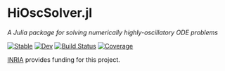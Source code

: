 # HiOscSolver.jl

*A Julia package for solving numerically highly-oscillatory ODE problems*

[![Stable](https://img.shields.io/badge/docs-stable-blue.svg)](https://ymocquar.github.io/HiOscSolver.jl/stable)
[![Dev](https://img.shields.io/badge/docs-dev-blue.svg)](https://ymocquar.github.io/HiOscSolver.jl/dev)
[![Build Status](https://github.com/ymocquar/HiOscSolver.jl/workflows/CI/badge.svg)](https://github.com/ymocquar/HiOscSolver.jl/actions)
[![Coverage](https://codecov.io/gh/ymocquar/HiOscSolver.jl/branch/master/graph/badge.svg)](https://codecov.io/gh/ymocquar/HiOscSolver.jl)

[INRIA](https://www.inria.fr/en) provides funding for this project.
